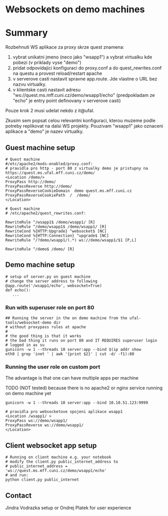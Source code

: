 # Websockets on demo machines

# Summary
Rozbehnuti WS aplikace za proxy skrze quest znamena:

1) vybrat unikatni jmeno (neco jako "wsapp1") a vybrat virtualku kde pobezi (v priklady vyse "demo")
2) pridat odpovidajici konfiguraci do proxy.conf a do quest_rewrites.conf na questu a provest reload/restart apache
3) v serverove casti nastavit spravne app.route. Jde vlastne o URL bez nazvu virtualky.
4) v klientske casti nastavit adresu "ws://quest.ms.mff.cuni.cz/demo/wsapp1/echo" (predpokladam ze "echo" je entry point definovany v serverove casti)

Pouze krok 2 musi udelat nekdo z it@ufal.

Zkusim sem popsat celou relevantni konfiguraci, kterou muzeme podle potreby replikovat na dalsi WS projekty.
Pouzivam "wsapp1" jako oznaceni aplikace a "demo" je nazev virtualky.

## Guest machine setup

```
# Quest machine
#/etc/apache2/mods-enabled/proxy.conf:
# pravidla pro http - port 80 z virtualky demo je pristupny na https://quest.ms.ufal.mff.cuni.cz/demo/
<Location /demo/>
ProxyPass http://demo/
ProxyPassReverse http://demo/
ProxyPassReverseCookieDomain  demo quest.ms.mff.cuni.cz
ProxyPassReverseCookiePath  /  /demo/
</Location>
```

```
# Quest machine
# /etc/apache2/quest_rewrites.conf:

RewriteRule ^/wsapp1$ /demo/wsapp1/ [R]
RewriteRule ^/demo/wsapp1$ /demo/wsapp1/ [R]
RewriteCond %{HTTP:Upgrade} ^websocket$ [NC]
RewriteCond %{HTTP:Connection} ^upgrade$ [NC]
RewriteRule ^/?demo/wsapp1/(.*) ws://demo/wsapp1/$1 [P,L]

RewriteRule ^/demo$ /demo/ [R]
```

## Demo machine setup
```
# setup of server.py on guest machine
# change the server address to following
@app.route('/wsapp1/echo', websocket=True)
def echo():
   ...
```


### Run with superuser  role on port 80

```
## Running the server in the on demo machine from the ufal-tools/websocket-demo dir
# without proxypass rules at apache
#
# the good thing is that it works 
# the bad thing it runs on port 80 and IT REQUIRES superuser login
# logged in as su
gunicorn -w 1 --threads 10 server:app --bind $(ip addr show
eth0 | grep 'inet ' | awk '{print $2}' | cut -d/ -f1):80
```

### Running the user role on custom port
The advantage is that one can have multiple apps per machine

TODO (NOT tested) because there is no apache2 or nginx service running on demo machine yet

```
gunicorn -w 1 --threads 10 server:app --bind 10.10.51.123:9999
```

```
# pravidla pro websocketove spojeni aplikace wsapp1
<Location /wsapp1/ >
ProxyPass ws://demo/wsapp1/
ProxyPassReverse ws://demo/wsapp1/
</Location>
```




## Client websocket app setup

```
# Running on client machine e.g. your notebook
# modify the client.py public_internet_address to
# public_internet_address = 'ws://quest.ms.mff.cuni.cz/demo/wsapp1/echo'
# and run:
python client.py public_internet
```


## Contact
Jindra Vodrazka setup or Ondrej Platek for user experience

